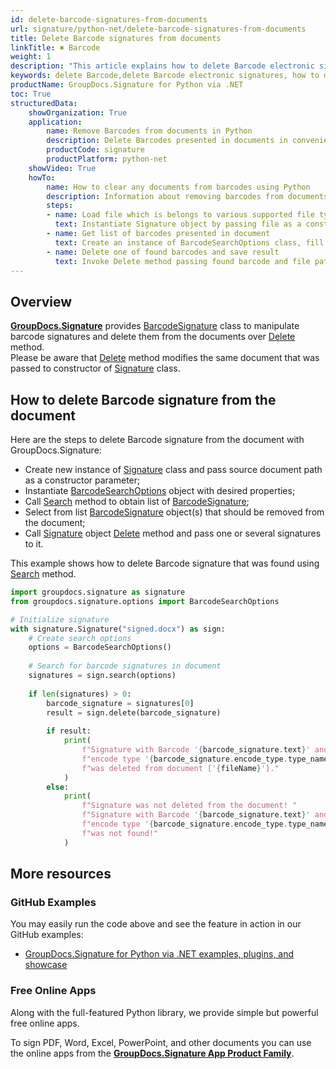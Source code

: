 ```yaml
---
id: delete-barcode-signatures-from-documents
url: signature/python-net/delete-barcode-signatures-from-documents
title: Delete Barcode signatures from documents
linkTitle: ✖ Barcode
weight: 1
description: "This article explains how to delete Barcode electronic signatures with GroupDocs.Signature API."
keywords: delete Barcode,delete Barcode electronic signatures, how to delete Barcode electronic signatures
productName: GroupDocs.Signature for Python via .NET
toc: True
structuredData:
    showOrganization: True
    application:    
        name: Remove Barcodes from documents in Python    
        description: Delete Barcodes presented in documents in convenient way with Python language and GroupDocs.Signature for Python via .NET APIs
        productCode: signature
        productPlatform: python-net 
    showVideo: True
    howTo:
        name: How to clear any documents from barcodes using Python 
        description: Information about removing barcodes from documents by Python
        steps:
        - name: Load file which is belongs to various supported file types
          text: Instantiate Signature object by passing file as a constructor parameter. You may provide either file path or file stream. 
        - name: Get list of barcodes presented in document 
          text: Create an instance of BarcodeSearchOptions class, fill data and call Search method of signature.
        - name: Delete one of found barcodes and save result 
          text: Invoke Delete method passing found barcode and file path for signed file. File stream can be used as well.
---
```

## Overview
[**GroupDocs.Signature**](https://products.groupdocs.com/signature/python-net) provides [BarcodeSignature](https://reference.groupdocs.com/signature/python-net/groupdocs.signature.domain/barcodesignature) class to manipulate barcode signatures and delete them from the documents over [Delete](https://reference.groupdocs.com/signature/python-net/groupdocs.signature/signature/delete) method.  
Please be aware that [Delete](https://reference.groupdocs.com/signature/python-net/groupdocs.signature/signature/delete) method modifies the same document that was passed to constructor of [Signature](https://reference.groupdocs.com/signature/python-net/groupdocs.signature/signature) class.

## How to delete Barcode signature from the document
Here are the steps to delete Barcode signature from the document with GroupDocs.Signature:

* Create new instance of [Signature](https://reference.groupdocs.com/signature/python-net/groupdocs.signature/signature) class and pass source document path as a constructor parameter;
* Instantiate [BarcodeSearchOptions](https://reference.groupdocs.com/signature/python-net/groupdocs.signature.options/barcodesearchoptions) object with desired properties;
* Call [Search](https://reference.groupdocs.com/signature/python-net/groupdocs.signature/signature/search) method to obtain list of [BarcodeSignature](https://reference.groupdocs.com/signature/python-net/groupdocs.signature.domain/barcodesignature);
* Select from list [BarcodeSignature](https://reference.groupdocs.com/signature/python-net/groupdocs.signature.domain/barcodesignature) object(s) that should be removed from the document;
* Call [Signature](https://reference.groupdocs.com/signature/python-net/groupdocs.signature/signature) object [Delete](https://reference.groupdocs.com/signature/python-net/groupdocs.signature/signature/delete) method and pass one or several signatures to it.

This example shows how to delete Barcode signature that was found using [Search](https://reference.groupdocs.com/signature/python-net/groupdocs.signature/signature/search) method.

```python
import groupdocs.signature as signature
from groupdocs.signature.options import BarcodeSearchOptions

# Initialize signature
with signature.Signature("signed.docx") as sign:
    # Create search options
    options = BarcodeSearchOptions()
    
    # Search for barcode signatures in document
    signatures = sign.search(options)
    
    if len(signatures) > 0:
        barcode_signature = signatures[0]
        result = sign.delete(barcode_signature)
        
        if result:
            print(
                f"Signature with Barcode '{barcode_signature.text}' and "
                f"encode type '{barcode_signature.encode_type.type_name}' "
                f"was deleted from document ['{fileName}']."
            )
        else:
            print(
                f"Signature was not deleted from the document! "
                f"Signature with Barcode '{barcode_signature.text}' and "
                f"encode type '{barcode_signature.encode_type.type_name}' "
                f"was not found!"
            )
```

## More resources

### GitHub Examples

You may easily run the code above and see the feature in action in our GitHub examples:

* [GroupDocs.Signature for Python via .NET examples, plugins, and showcase](https://github.com/groupdocs-signature/GroupDocs.Signature-for-Python-via-.NET)

### Free Online Apps

Along with the full-featured Python library, we provide simple but powerful free online apps.

To sign PDF, Word, Excel, PowerPoint, and other documents you can use the online apps from the **[GroupDocs.Signature App Product Family](https://products.groupdocs.app/signature/family)**.

